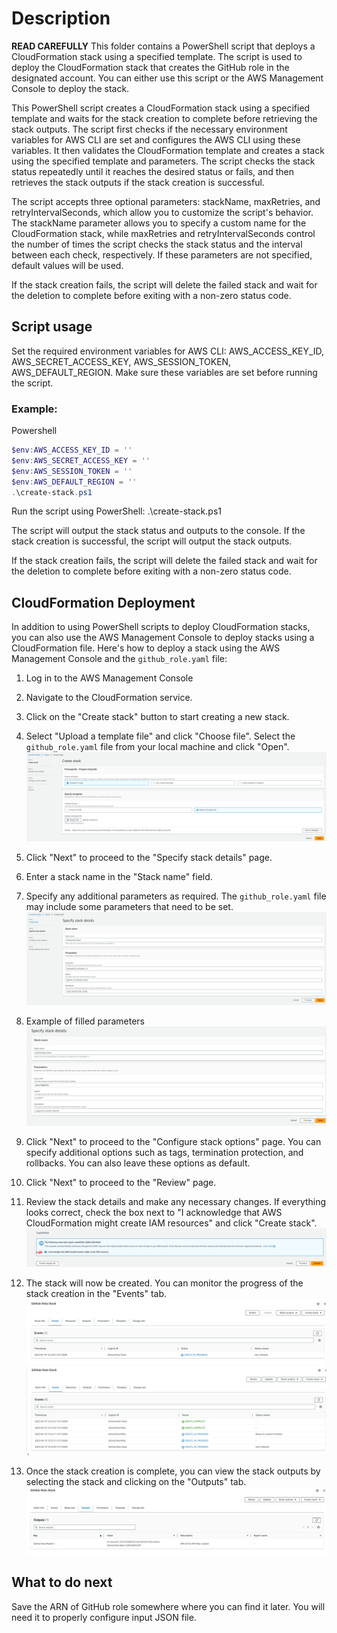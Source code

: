 # Description

**READ CAREFULLY** This folder contains a PowerShell script that deploys a CloudFormation stack using a specified template. The script is used to deploy the CloudFormation stack that creates the GitHub role in the designated account. You can either use this script or the AWS Management Console to deploy the stack.

This PowerShell script creates a CloudFormation stack using a specified template and waits for the stack creation to complete before retrieving the stack outputs. The script first checks if the necessary environment variables for AWS CLI are set and configures the AWS CLI using these variables. It then validates the CloudFormation template and creates a stack using the specified template and parameters. The script checks the stack status repeatedly until it reaches the desired status or fails, and then retrieves the stack outputs if the stack creation is successful.

The script accepts three optional parameters: stackName, maxRetries, and retryIntervalSeconds, which allow you to customize the script's behavior. The stackName parameter allows you to specify a custom name for the CloudFormation stack, while maxRetries and retryIntervalSeconds control the number of times the script checks the stack status and the interval between each check, respectively. If these parameters are not specified, default values will be used.

If the stack creation fails, the script will delete the failed stack and wait for the deletion to complete before exiting with a non-zero status code.

## Script usage

Set the required environment variables for AWS CLI: AWS_ACCESS_KEY_ID, AWS_SECRET_ACCESS_KEY, AWS_SESSION_TOKEN, AWS_DEFAULT_REGION. Make sure these variables are set before running the script.

### Example:

Powershell

```powershell
$env:AWS_ACCESS_KEY_ID = ''
$env:AWS_SECRET_ACCESS_KEY = ''
$env:AWS_SESSION_TOKEN = ''
$env:AWS_DEFAULT_REGION = ''
.\create-stack.ps1
```

Run the script using PowerShell: .\create-stack.ps1

The script will output the stack status and outputs to the console. If the stack creation is successful, the script will output the stack outputs.

If the stack creation fails, the script will delete the failed stack and wait for the deletion to complete before exiting with a non-zero status code.

<!-- Note: The script assumes that the CloudFormation template file is located in the same directory as the script file and named github_role.yaml. You can customize the template file name and location by updating the --template-body parameter in the aws cloudformation create-stack command. -->

## CloudFormation Deployment

In addition to using PowerShell scripts to deploy CloudFormation stacks, you can also use the AWS Management Console to deploy stacks using a CloudFormation file. Here's how to deploy a stack using the AWS Management Console and the `github_role.yaml` file:

1. Log in to the AWS Management Console

2. Navigate to the CloudFormation service.

3. Click on the "Create stack" button to start creating a new stack.

4. Select "Upload a template file" and click "Choose file". Select the `github_role.yaml` file from your local machine and click "Open".</br> ![Upload a template file](./imgs/create_stack.png)

5. Click "Next" to proceed to the "Specify stack details" page.

6. Enter a stack name in the "Stack name" field.

7. Specify any additional parameters as required. The `github_role.yaml` file may include some parameters that need to be set. </br> ![Specify stack details](./imgs/general_parameters.png)

8. Example of filled parameters </br> ![Specify stack details](./imgs/specific_parameters.png)

9. Click "Next" to proceed to the "Configure stack options" page. You can specify additional options such as tags, termination protection, and rollbacks. You can also leave these options as default.

10. Click "Next" to proceed to the "Review" page.

11. Review the stack details and make any necessary changes. If everything looks correct, check the box next to "I acknowledge that AWS CloudFormation might create IAM resources" and click "Create stack".</br> ![Review](./imgs/acknowledgement.png)

12. The stack will now be created. You can monitor the progress of the stack creation in the "Events" tab. </br> ![Events](./imgs/events.png) </br> ![Events done](./imgs/events_done.png)

13. Once the stack creation is complete, you can view the stack outputs by selecting the stack and clicking on the "Outputs" tab. </br> ![Outputs](./imgs/outputs.png)

## What to do next

Save the ARN of GitHub role somewhere where you can find it later. You will need it to properly configure input JSON file.
<!-- 1. Copy the ARN from output either from the AWS console or from the script output </br> ![Outputs](./imgs/outputs_highlight.png) or </br> ![Outputs](./imgs/outputs_highlight_powershell.png) -->
<!-- 2. Paste it in GitHub Secrets as `AWS_GITHUB_ROLE_ARN`
   1. Navigate to secrets in GitHub Repository Settings
   2. Got to Secrets and variables, then to 'Actions'
   3. Press 'New repository secret' green button </br> ![Secrets](./imgs/secrets.png)
   4. Name the secret `AWS_GITHUB_ROLE_ARN` and paste the ARN in the value field </br> ![Secrets](./imgs/secrets_arn.png)
   5. Confirm by pressing 'Add secret' green button </br> ![Secrets](./imgs/secrets_confirm.png) -->
